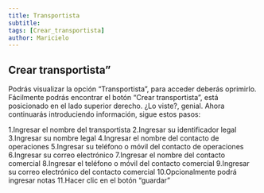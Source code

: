 ```yaml
---
title: Transportista
subtitle: 
tags: [Crear_transportista]
author: Maricielo
---
```


## Crear transportista”
Podrás visualizar la opción “Transportista”, para acceder deberás oprimirlo.
Fácilmente podrás encontrar el botón “Crear transportista”, está posicionado en el lado superior derecho. ¿Lo viste?, genial.
Ahora continuarás introduciendo información, sigue estos pasos:

1.Ingresar el nombre del transportista 
2.Ingresar su identificador legal
3.Ingresar su nombre legal
4.Ingresar el nombre del contacto de operaciones
5.Ingresar su teléfono o móvil del contacto de operaciones
6.Ingresar su correo electrónico 
7.Ingresar el nombre del contacto comercial
8.Ingresar el teléfono o móvil del contacto comercial 
9.Ingresar su correo electrónico del contacto comercial
10.Opcionalmente podrá ingresar notas 
11.Hacer clic en el botón “guardar”
